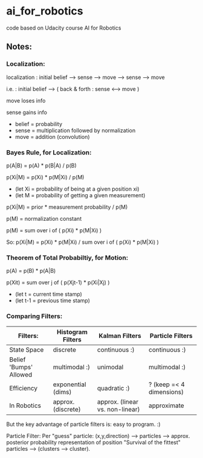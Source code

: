 # ai_for_robotics
code based on Udacity course AI for Robotics

## Notes:

### Localization:
localization : initial belief --> sense --> move --> sense --> move

i.e. : initial belief --> ( back & forth : sense <--> move )

move loses info

sense gains info

* belief = probability
* sense = multiplication followed by normalization
* move = addition (convolution)

### Bayes Rule, for Localization:
p(A|B) = p(A) * p(B|A) / p(B)

p(Xi|M) = p(Xi) * p(M|Xi) / p(M)
* (let Xi = probability of being at a given position xi)
* (let M = probability of getting a given measurement)

p(Xi|M) = prior * measurement probability / p(M)

p(M) = normalization constant

p(M) = sum over i of ( p(Xi) * p(M|Xi) )

So: p(Xi|M) = p(Xi) * p(M|Xi) / sum over i of ( p(Xi) * p(M|Xi) )

### Theorem of Total Probabiltiy, for Motion:
p(A) = p(B) * p(A|B)

p(Xit) = sum over j of ( p(Xjt-1) * p(Xi|Xj) )
* (let t = current time stamp)
* (let t-1 = previous time stamp)

### Comparing Filters:

Filters:                 | Histogram Filters | Kalman Filters | Particle Filters
------------------------ | ----------------- | -------------- | ---
State Space              | discrete          | continuous :)  | continuous :)
Belief 'Bumps' Allowed   | multimodal :)     | unimodal       | multimodal :)
Efficiency               | exponential (dims) | quadratic :)  | ? (keep =< 4 dimensions)
In Robotics              | approx. (discrete) | approx. (linear vs. non-linear) | approximate

But the key advantage of particle filters is: easy to program. :)

Particle Filter: 
Per "guess" particle: (x,y,direction) --> particles --> approx. posterior probability representation of position
"Survival of the fittest" particles --> (clusters --> cluster).